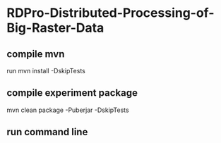 # RDPro-Distributed-Processing-of-Big-Raster-Data

## compile mvn
run mvn install -DskipTests

## compile experiment package
mvn clean package -Puberjar -DskipTests

## run command line
